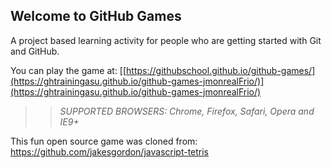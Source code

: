 ## Welcome to GitHub Games

A project based learning activity for people who are getting started with Git and GitHub.

You can play the game at: [[https://githubschool.github.io/github-games/](https://ghtrainingasu.github.io/github-games-jmonrealFrio/)](https://ghtrainingasu.github.io/github-games-jmonrealFrio/) 

>> _*SUPPORTED BROWSERS*: Chrome, Firefox, Safari, Opera and IE9+_

This fun open source game was cloned from: https://github.com/jakesgordon/javascript-tetris

